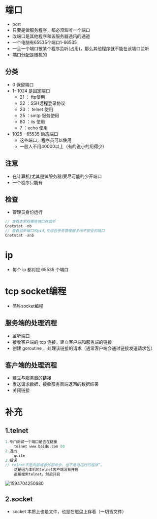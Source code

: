 # 端口

* port 
* 只要是做服务程序，都必须监听一个端口
* 改端口是其他程序和该服务器通讯的通道
* 一个电脑有65535个端口1-66535
* 一旦一个端口被某个程序监听(占用)，那么其他程序就不能在该端口监听
* 端口分配是随机的

## 分类

* 0 保留端口
* 1- 1024 是固定端口
  * 21     ： ftp使用
  * 22     ：SSH远程登录协议
  * 23     ： telnet 使用
  * 25     ：smtp 服务使用
  * 80     ：iis 使用
  * 7       ：echo 使用
* 1025 - 65535 动态端口
  * 这些端口，程序员可以使用
  * 一般人不用40000以上（有的说小的用得少）

## 注意

* 在计算机(尤其是做服务器)要尽可能的少开端口
* 一个程序只能有

## 检查

* 管理员身份运行

```go
// 查看本机有哪些端口在监听
Cnetstat -nb 
// 查看监听端口的pid,在结合任务管理器关闭不安全的端口
Cnetstat -anb 
```

# ip

* 每个 ip 都对应 65535 个端口

# tcp socket编程

* 简称socket编程

## 服务端的处理流程

* 监听端口
* 接收客户端的 tcp 连接，建立客户端和服务端的链接
* 创建 goroutine ，处理该链接的请求（通常客户端会通过链接发送请求包）

## 客户端的处理流程

* 建立与服务器的链接
* 发送请求数据，接收服务器端返回的数据结果
* 关闭链接

# 补充

## 1.telnet

```go
1.专门测试一个端口是否在链接
    telnet www.baidu.com 80   
2.退出
    quite
3.错误
// telnet不是内部或者外部命令，也不是可运行的程序”。
    这是因为本机的telnet客户端没有开启
    直接搜索telnet，然后开启
```

![1594704250680](D:\desk\知识库\上库\img_source\8ccff4741566b853559a4e59c1632ba177d85c7d.png)

## 2.socket

* socket 本质上也是文件，也是在磁盘上存着（一切皆文件）
